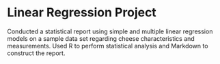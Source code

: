 # Linear Regression Project
Conducted a statistical report using simple and multiple linear regression models on a sample data set regarding cheese characteristics and measurements. Used R to perform statistical analysis and Markdown to construct the report.
